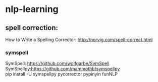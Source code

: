 # nlp-learning
## spell correction:  
How to Write a Spelling Corrector:  http://norvig.com/spell-correct.html  
### symspell
SymSpell: https://github.com/wolfgarbe/SymSpell  
SymSpellpy:https://github.com/mammothb/symspellpy    
pip install -U symspellpy 
pycorrector
pypinyin
funNLP


